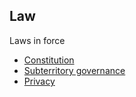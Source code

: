 ## Law
<p>Laws in force</p>
<ul>
  <li><a href="./constitution.html">Constitution</a></li>
  <li><a href="./subterritory.html">Subterritory governance</a></li>
  <li><a href="./privacy.html">Privacy</a></li>
</ul>
